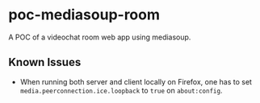 # poc-mediasoup-room

A POC of a videochat room web app using mediasoup.

## Known Issues

* When running both server and client locally on Firefox, one has to set `media.peerconnection.ice.loopback` to `true` on  `about:config`.